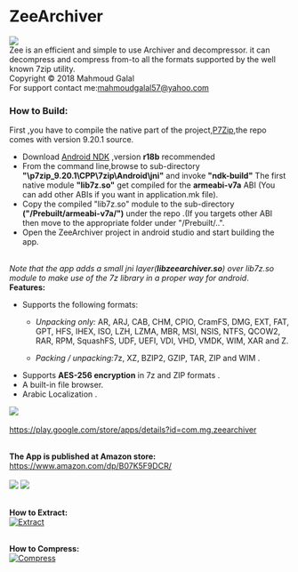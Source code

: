 # ZeeArchiver
![](https://github.com/mahmoudgalal/ZeeArchiver/raw/master/app/src/main/res/drawable-hdpi/zeearchiver.png)      
Zee is an efficient and simple to use Archiver and decompressor. it can decompress and compress from-to all the formats supported by the well known 7zip utility. <br/>Copyright © 2018 Mahmoud Galal <br/>For support contact me:mahmoudgalal57@yahoo.com
<br/>
### How to Build:<br/>
First ,you have to compile the native part of the project,[P7Zip](http://p7zip.sourceforge.net/),the repo comes with version 9.20.1 source.
  - Download [Android NDK](https://developer.android.com/ndk/)  ,version <b>r18b</b> recommended 
  - From the command line,browse to sub-directory <b>"\p7zip_9.20.1\CPP\7zip\Android\jni"</b> and invoke <b>"ndk-build"</b>
  The first native module <b>"lib7z.so"</b> get compiled for the <b>armeabi-v7a</b> ABI (You can add other ABIs if you want in application.mk file).
  - Copy the compiled "lib7z.so" module to the sub-directory <b>("/Prebuilt/armeabi-v7a/")</b> under the repo .(If you targets other ABI then move to the
  appropriate folder under "/Prebuilt/..".
  - Open the ZeeArchiver project in android studio and start building the app.
<br/>
<i>Note that the app adds a small jni layer(<b>libzeearchiver.so</b>) over lib7z.so module to make use of the 7z library in a proper way for android</i>.
<br/>   
<b>Features:</b><br/>

- Supports the following formats:
  - <i>Unpacking only:</i> AR, ARJ, CAB, CHM, CPIO, CramFS, DMG, EXT, FAT, GPT, HFS, IHEX, ISO, LZH, LZMA, MBR, MSI, NSIS, NTFS, QCOW2,     RAR, RPM, SquashFS, UDF, UEFI, VDI, VHD, VMDK, WIM, XAR and Z.
  
  - <i>Packing / unpacking:</i>7z, XZ, BZIP2, GZIP, TAR, ZIP and WIM .
- Supports <b>AES-256 encryption</b> in 7z and ZIP formats .
- A built-in file browser.
- Arabic Localization .

 ![](https://play.google.com/intl/en_us/badges/images/generic/en_badge_web_generic.png)
<br/>   
https://play.google.com/store/apps/details?id=com.mg.zeearchiver

<br/><b>The App is published at Amazon store:</b><br/>
https://www.amazon.com/dp/B07K5F9DCR/
<br/>  
![](https://github.com/mahmoudgalal/ZeeArchiver/raw/master/device-2018-11-03-145756.png)
![](https://github.com/mahmoudgalal/ZeeArchiver/raw/master/device-2018-11-03-150040.png)


<br/><b>How to Extract:</b><br/>
[![Extract](https://img.youtube.com/vi/J96WcGQQ3uI/hqdefault.jpg)](https://www.youtube.com/watch?v=J96WcGQQ3uI)

<br/><b>How to Compress:</b><br/>
[![Compress](https://img.youtube.com/vi/kWQPEnSiC9k/hqdefault.jpg)](https://www.youtube.com/watch?v=kWQPEnSiC9k)





